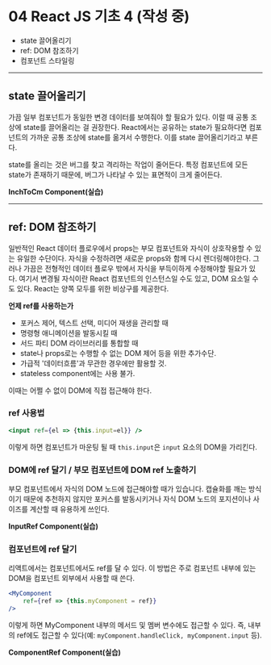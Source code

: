 # 04 React JS 기초 4 (작성 중)

- state 끌어올리기
- ref: DOM 참조하기
- 컴포넌트 스타일링

*****

## state 끌어올리기

가끔 일부 컴포넌트가 동일한 변경 데이터를 보여줘야 할 필요가 있다. 이럴 때 공통 조상에 state를 끌어올리는 걸 권장한다. React에서는 공유하는 state가 필요하다면 컴포넌트의 가까운 공통 조상에 state를 옮겨서 수행한다. 이를 state 끌어올리기라고 부른다.

state를 올리는 것은 버그를 찾고 격리하는 작업이 줄어든다. 특정 컴포넌트에 모든 state가 존재하기 때문에, 버그가 나타날 수 있는 표면적이 크게 줄어든다.

**InchToCm Component(실습)**

*****

## ref: DOM 참조하기

일반적인 React 데이터 플로우에서 props는 부모 컴포넌트와 자식이 상호작용할 수 있는 유일한 수단이다. 자식을 수정하려면 새로운 props와 함께 다시 렌더링해야한다. 그러나 가끔은 전형적인 데이터 플로우 밖에서 자식을 부득이하게 수정해야할 필요가 있다. 여기서 변경될 자식이란 React 컴포넌트의 인스턴스일 수도 있고, DOM 요소일 수도 있다. React는 양쪽 모두를 위한 비상구를 제공한다.

**언제 ref를 사용하는가**

* 포커스 제어, 텍스트 선택, 미디어 재생을 관리할 때
* 명령형 애니메이션을 발동시킬 때
* 서드 파티 DOM 라이브러리를 통합할 때
* state나 props로는 수행할 수 없는 DOM 제어 등을 위한 추가수단.
* 가급적 '데이터흐름'과 무관한 경우에만 활용할 것.
* stateless component에는 사용 불가.

이때는 어쩔 수 없이 DOM에 직접 접근해야 한다.

### ref 사용법

```jsx
<input ref={el => {this.input=el}} />
```

이렇게 하면 컴포넌트가 마운팅 될 때 `this.input`은 `input` 요소의 DOM을 가리킨다.

### DOM에 ref 달기 / 부모 컴포넌트에 DOM ref 노출하기

부모 컴포넌트에서 자식의 DOM 노드에 접근해야할 때가 있습니다. 캡슐화를 깨는 방식이기 때문에 추천하지 않지만 포커스를 발동시키거나 자식 DOM 노드의 포지션이나 사이즈를 계산할 때 유용하게 쓰인다.

**InputRef Component(실습)**

### 컴포넌트에 ref 달기

리액트에서는 컴포넌트에서도 ref를 달 수 있다. 이 방법은 주로 컴포넌트 내부에 있는 DOM을 컴포넌트 외부에서 사용할 때 쓴다.

```jsx
<MyComponent
    ref={ref => {this.myComponent = ref}}
/>
```

이렇게 하면 MyComponent 내부의 메서드 및 멤버 변수에도 접근할 수 있다. 즉, 내부의 ref에도 접근할 수 있다(예: `myComponent.handleClick, myComponent.input` 등).

**ComponentRef Component(실습)**